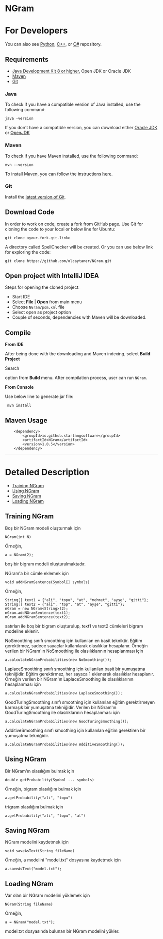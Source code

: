 # NGram

For Developers
============
You can also see [Python](https://github.com/olcaytaner/NGram-Py), [C++](https://github.com/olcaytaner/NGram-CPP), or [C#](https://github.com/olcaytaner/NGram-CS) repository.

## Requirements

* [Java Development Kit 8 or higher](#java), Open JDK or Oracle JDK
* [Maven](#maven)
* [Git](#git)

### Java 

To check if you have a compatible version of Java installed, use the following command:

    java -version
    
If you don't have a compatible version, you can download either [Oracle JDK](https://www.oracle.com/technetwork/java/javase/downloads/jdk8-downloads-2133151.html) or [OpenJDK](https://openjdk.java.net/install/)    

### Maven
To check if you have Maven installed, use the following command:

    mvn --version
    
To install Maven, you can follow the instructions [here](https://maven.apache.org/install.html).     

### Git

Install the [latest version of Git](https://git-scm.com/book/en/v2/Getting-Started-Installing-Git).

## Download Code

In order to work on code, create a fork from GitHub page. 
Use Git for cloning the code to your local or below line for Ubuntu:

	git clone <your-fork-git-link>

A directory called SpellChecker will be created. Or you can use below link for exploring the code:

	git clone https://github.com/olcaytaner/NGram.git

## Open project with IntelliJ IDEA

Steps for opening the cloned project:

* Start IDE
* Select **File | Open** from main menu
* Choose `NGram/pom.xml` file
* Select open as project option
* Couple of seconds, dependencies with Maven will be downloaded. 

<!--- See the snapshot of the project at the beginning:

// put the link of ss

![Main IDE page](https://github.com/master/dev/site/images/zemberek-ide-main.png))

Search






--->
## Compile

**From IDE**

After being done with the downloading and Maven indexing, select **Build Project** 

Search





option from **Build** menu. After compilation process, user can run `NGram`.

**From Console**

Use below line to generate jar file:

     mvn install

## Maven Usage

        <dependency>
            <groupId>io.github.starlangsoftware</groupId>
            <artifactId>NGram</artifactId>
            <version>1.0.5</version>
        </dependency>

------------------------------------------------

Detailed Description
============
+ [Training NGram](#training-ngram)
+ [Using NGram](#using-ngram)
+ [Saving NGram](#saving-ngram)
+ [Loading NGram](#loading-ngram)

## Training NGram
     
Boş bir NGram modeli oluşturmak için

	NGram(int N)

Örneğin,

	a = NGram(2);

boş bir bigram modeli oluşturulmaktadır.

NGram'a bir cümle eklemek için

	void addNGramSentence(Symbol[] symbols)

Örneğin,

	String[] text1 = {"ali", "topu", "at", "mehmet", "ayşe", "gitti"};
	String[] text2 = {"ali", "top", "at", "ayşe", "gitti"};
	nGram = new NGram<String>(2);
	nGram.addNGramSentence(text1);
	nGram.addNGramSentence(text2);

satırları ile boş bir bigram oluşturulup, text1 ve text2 cümleleri bigram modeline 
eklenir.

NoSmoothing sınıfı smoothing için kullanılan en basit tekniktir. Eğitim gerektirmez, sadece
sayaçlar kullanılarak olasılıklar hesaplanır. Örneğin verilen bir NGram'ın NoSmoothing ile 
olasılıklarının hesaplanması için

	a.calculateNGramProbabilities(new NoSmoothing());

LaplaceSmoothing sınıfı smoothing için kullanılan basit bir yumuşatma tekniğidir. Eğitim 
gerektirmez, her sayaca 1 eklenerek olasılıklar hesaplanır. Örneğin verilen bir NGram'ın 
LaplaceSmoothing ile olasılıklarının hesaplanması için

	a.calculateNGramProbabilities(new LaplaceSmoothing());

GoodTuringSmoothing sınıfı smoothing için kullanılan eğitim gerektirmeyen karmaşık bir 
yumuşatma tekniğidir. Verilen bir NGram'ın GoodTuringSmoothing ile olasılıklarının 
hesaplanması için

	a.calculateNGramProbabilities(new GoodTuringSmoothing());

AdditiveSmoothing sınıfı smoothing için kullanılan eğitim gerektiren bir yumuşatma 
tekniğidir.

	a.calculateNGramProbabilities(new AdditiveSmoothing());

## Using NGram

Bir NGram'ın olasılığını bulmak için

	double getProbability(Symbol ... symbols)

Örneğin, bigram olasılığını bulmak için

	a.getProbability("ali", "topu")

trigram olasılığını bulmak için

	a.getProbability("ali", "topu", "at")

## Saving NGram
    
NGram modelini kaydetmek için

	void saveAsText(String fileName)

Örneğin, a modelini "model.txt" dosyasına kaydetmek için

	a.saveAsText("model.txt");              

## Loading NGram            

Var olan bir NGram modelini yüklemek için

	NGram(String fileName)

Örneğin,

	a = NGram("model.txt");

model.txt dosyasında bulunan bir NGram modelini yükler.
